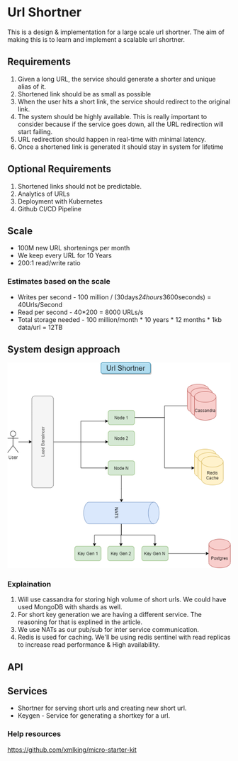 # Url Shortner
This is a design & implementation for a large scale url shortner. 
The aim of making this is to learn and implement a scalable url shortner. 

## Requirements
1. Given a long URL, the service should generate a shorter and unique alias of it.
2. Shortened link should be as small as possible
3. When the user hits a short link, the service should redirect to the original link.
4. The system should be highly available. This is really important to consider because if the service goes down, all the URL redirection will start failing.
5. URL redirection should happen in real-time with minimal latency.
6. Once a shortened link is generated it should stay in system for lifetime

## Optional Requirements
1. Shortened links should not be predictable.
2. Analytics of URLs
3. Deployment with Kubernetes
4. Github CI/CD Pipeline 

## Scale
- 100M new URL shortenings per month
- We keep every URL for 10 Years
- 200:1 read/write ratio

### Estimates based on the scale
- Writes per second - 100 million / (30days*24hours*3600seconds) = 40Urls/Second
- Read per second - 40*200 = 8000 URLs/s
- Total storage needed - 100 million/month * 10 years * 12 months * 1kb data/url = 12TB

## System design approach 
![](./URLShortner.png)

### Explaination
1. Will use cassandra for storing high volume of short urls. We could have used MongoDB with shards as well. 
2. For short key generation we are having a different service. The reasoning for that is explined in the article.
3. We use NATs as our pub/sub for inter service communication. 
4. Redis is used for caching. We'll be using redis sentinel with read replicas to increase read performance & High availability. 

## API

## Services
- Shortner for serving short urls and creating new short url. 
- Keygen - Service for generating a shortkey for a url.

### Help resources
https://github.com/xmlking/micro-starter-kit